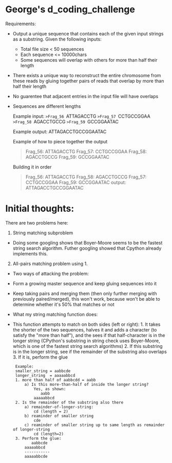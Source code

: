 # George's d_coding_challenge



Requirements:
* Output a unique sequence that contains each of the given input strings as a substring. Given the following inputs:
  * Total file size < 50 sequences
  * Each sequence <= 10000chars
  * Some sequences will overlap with others for more than half their length
* There exists a unique way to reconstruct the entire chromosome from these reads by gluing together pairs of reads that overlap by more than half their length
* No guarentee that adjacent entries in the input file will have overlaps
* Sequences are different lengths

	Example input:
	`>Frag_56
	`ATTAGACCTG
	`>Frag_57
	`CCTGCCGGAA
	`>Frag_58
	`AGACCTGCCG
	`>Frag_59
	`GCCGGAATAC

	Example output:
	ATTAGACCTGCCGGAATAC

	Example of how to piece together the output
	>Frag_56: ATTAGACCTG
	>Frag_57:       CCTGCCGGAA
	>Frag_58:    AGACCTGCCG
	>Frag_59:          GCCGGAATAC

	Building it in order
	>Frag_56: ATTAGACCTG
	>Frag_58:    AGACCTGCCG
	>Frag_57:       CCTGCCGGAA
	>Frag_59:          GCCGGAATAC
	output:   ATTAGACCTGCCGGAATAC
	
# Initial thoughts:

There are two problems here:

1. String matching subproblem
* Doing some googling shows that Boyer-Moore seems to be the fastest string search algorithm. Futher googling showed that Cpython already implements this.

2. All-pairs matching problem using 1.
* Two ways of attacking the problem:
 * Form a growing master sequence and keep gluing sequences into it
 * Keep taking pairs and merging them (then only further merging with previously paired/merged), this won't work, because won't be able to determine whether it's 50% that matches or not


* What my string matching function does:
 * This function attempts to match on both sides (left or right):
        1. It takes the shorter of the two sequences, halves it and adds a character (to satisfy the "more than half"), and the sees if that half-character is in the longer string (CPython's substring in string check uses Boyer-Moore, which is one of the fastest string search algorithms)
        2. If this substring is in the longer string, see if the remainder of the substring also overlaps
        3. If it is, perform the glue
        
        Example:
        smaller_string = aabbcde
        longer_string  = aaaaabbcd
        1. more than half of aabbcdd = aabb
            a) Is this more-than-half of inside the longer string?
                Yes, as shown:
                   aabb
                aaaaabbcd
        2. Is the remainder of the substring also there
            a) remainder-of-longer-string: 
                cd (length = 2)
            b) reaminder of smaller string 
                cde
            c) reaminder of smaller string up to same length as remainder of longer-string
                cd (length=2)
        3. Perform the glue:
               aabbcde
            aaaaabbcd
            -----------
            aaaaabbcde
